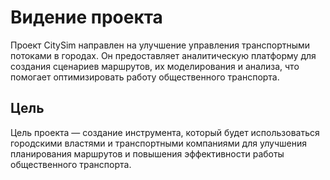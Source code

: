 # Видение проекта

Проект CitySim направлен на улучшение управления транспортными потоками в городах. Он предоставляет аналитическую платформу для создания сценариев маршрутов, их моделирования и анализа, что помогает оптимизировать работу общественного транспорта.

## Цель
Цель проекта — создание инструмента, который будет использоваться городскими властями и транспортными компаниями для улучшения планирования маршрутов и повышения эффективности работы общественного транспорта.
